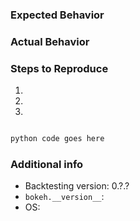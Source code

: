### Expected Behavior


### Actual Behavior

<!-- In case of a bug, attach full exception traceback. Please
     wrap verbatim code/output in Markdown fenced code blocks:
     https://bit.ly/3nEvlHP -->


### Steps to Reproduce

<!-- In case of a bug, attach steps and code sample
     with which the bug can be reproduced. -->

1.
2.
3.

```python

python code goes here

```

### Additional info

<!-- screenshots, code snippets, ... -->

- Backtesting version: 0.?.?   <!-- From backtesting.__version__ -->
- `bokeh.__version__`:
- OS:
